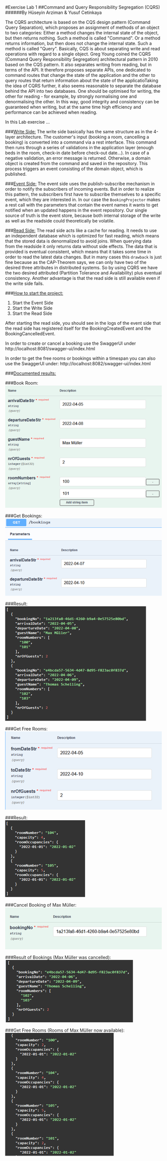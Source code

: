 #Exercise Lab 1
##Command and Query Responsibility Segregation (CQRS)
######By Hüseyin Arziman & Yusuf Cetinkaya

The CQRS architecture is based on the CQS design pattern (Command Query Separation), which proposes an assignment
of methods of an object to two categories: Either a method changes the internal state of the object, but then returns nothing. 
Such a method is called "Command". Or a method returns information, but then does not change the internal state. Such a method 
is called "Query". Basically, CQS is about separating write and read operations with regard to a single object. Greg Young coined 
the CQRS (Command Query Responsibility Segregation) architectural pattern in 2010 based on the CQS pattern. It also separates writing 
from reading, but in terms of the API. It therefore proposes separate APIs, one dedicated to command routes that change the state of the 
application and the other to query routes that return information about the state of the applicatioTaking the idea of CQRS further, it 
also seems reasonable to separate the database behind the API into two databases. One should be optimised for writing, the other for 
reading - for example, by strongly normalising one and denormalising the other. In this way, good integrity and consistency can be 
guaranteed when writing, but at the same time high efficiency and performance can be achieved when reading.

In this Lab exercise ...

###<ins>Write Side:</ins>
The write side basically has the same structure as in the 4-layer architecture. The customer's input 
(booking a room, cancelling a booking) is converted into a command via a rest interface. This command 
then runs through a series of validations in the application layer (enough beds in the room, check-in 
date before check-out date...). In case of a negative validation, an error message is returned. 
Otherwise, a domain object is created from the command and saved in the repository. This process triggers
an event consisting of the domain object, which is published.



###<ins>Event Side:</ins>
The event side uses the publish-subscribe mechanism in order to notify the subscribers of incoming events. 
But in order to realize this pattern, the subscribers first have to subscribe themselves to a specific event, 
which they are interested in. In our case the `BookingProjector` makes a rest call with the parameters that 
contain the event names it wants to get notified when an updated happens in the event repository. 
Our single source of truth is the event store, because both internal storage of the write as well as the readside 
could theoretically be volatile.


###<ins>Read Side:</ins>
The read side acts like a cache for reading. It needs to use an independent database which is optimized for 
fast reading, which means that the stored data is denormalized to avoid joins. When querying data from the readside
it only returns data without side effects. The data that is provided is eventual consistent, which means that it takes 
some time in order to read the latest data changes. But in many cases this `drawback` is just fine because 
as the CAP-Theorem says, we can only have two of the desired three attributes in distributed systems. 
So by using CQRS we have the two desired attributed (Partition Tolerance and Availability) plus eventual consistency.
Another advantage is that the read side is still available even if the write side fails.


###<ins>How to start the project:</ins>
1. Start the Event Side
2. Start the Write Side
3. Start the Read Side

After starting the read side, you should see in the logs of the event side that the read side has registered itself for the BookingCreatedEvent and the BookingCancelledEvent.

In order to create or cancel a booking use the SwaggerUI under http://localhost:8081/swagger-ui/index.html

In order to get the free rooms or bookings within a timespan you can also use the SwaggerUI under: http://localhost:8082/swagger-ui/index.html


###<ins>Documented results:</ins>

###Book Room: <br/>
![](src/main/resources/doc/img1.png)

###Get Bookings: <br/>
![](src/main/resources/doc/img2.png)

###Result: <br/>
![](src/main/resources/doc/img3.png)

###Get Free Rooms: <br/>
![](src/main/resources/doc/img4.png)

###Result: <br/>
![](src/main/resources/doc/img5.png)

###Cancel Booking of Max Müller: <br/>
![](src/main/resources/doc/img6.png)

###Result of Bookings (Max Müller was cancelled): <br/>
![](src/main/resources/doc/img7.png)

###Get Free Rooms (Rooms of Max Müller now available): <br/>
![](src/main/resources/doc/img8.png)
